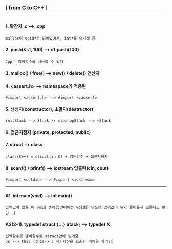 ### [ from C to C++ ]
---
#### 1. 확장자 .c --> .cpp
   ```malloc이 void*로 되어있어서, int*를 명시해 줌 ```

#### 2. push(&s1, 100) --> s1.push(100)
   ```Cpp는 멤버함수를 사용할 수 있다```
  
#### 3. malloc() / free() --> new() / delete() 연산자

#### 4. <assert.h> --> namespace가 적용된 <cassert>
   ```#import <assert.h> --> #import <cassert>```

#### 5. 생성자(constructor), 소멸자(destructor)
   ```initStack --> Stack // cleanupStack --> ~Stack```

#### 6. 접근지정자 (private, protected, public)

#### 7. struct --> class
   ```class(C++) = struct(in C) + 멤버함수 + 접근지정자```

#### 8. scanf() / printf() --> iostream 입출력(cin, cout)
   ```#import <cstdio> --> #import <iostream>```

---
   
#### A1. int main(void) --> int main()
   ``` 입력값이 없을 때 void 생략(c언어에선 void를 안쓰면 입력값이 뭐가 들어올지 모른다고 판단..) ```

#### A2(2-1). typedef struct {...} Stack; --> typedef X
   ``` 
   전역함수를 멤버함수로 struct안에 넣어줌
   ps --> this (this-> : 자기자신을 호출한 객체를 가리킴)
   ```
